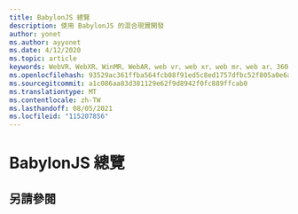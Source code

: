 ```yaml
---
title: BabylonJS 總覽
description: 使用 BabylonJS 的混合現實開發
author: yonet
ms.author: ayyonet
ms.date: 4/12/2020
ms.topic: article
keywords: WebVR、WebXR、WinMR、WebAR、web vr、web xr、web mr、web ar、360、360影片、360影片、360相片、360相片、360內容、沉浸式 web、immersiveweb、IW
ms.openlocfilehash: 93529ac361ffba564fcb08f91ed5c8ed1757dfbc52f805a0e6ab0199145d7c7f
ms.sourcegitcommit: a1c086aa83d381129e62f9d8942f0fc889ffcab0
ms.translationtype: MT
ms.contentlocale: zh-TW
ms.lasthandoff: 08/05/2021
ms.locfileid: "115207856"
---
```

# <a name="babylonjs-overview"></a>BabylonJS 總覽

## <a name="see-also"></a>另請參閱

